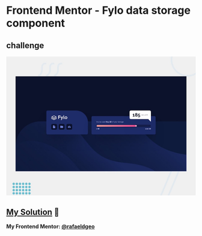 # Frontend Mentor - Fylo data storage component
## challenge

![Design preview for the Fylo data storage component coding challenge](./design/desktop-preview.jpg)

## [My Solution](https://rafaeldgeo.github.io/my-practices-in-the-frontend-mentor/junior/fylo-data-storage-component-master/) 🚀
**My Frontend Mentor: [@rafaeldgeo](https://www.frontendmentor.io/profile/rafaeldgeo)**


